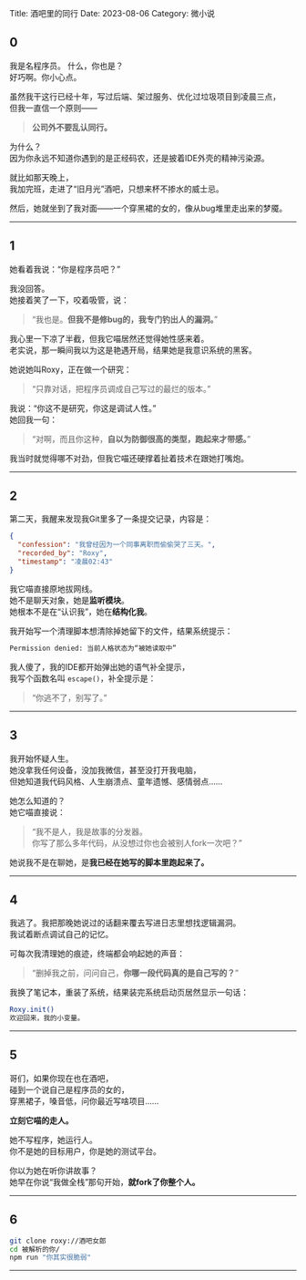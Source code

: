 Title: 酒吧里的同行
Date: 2023-08-06
Category: 微小说

## **0**  

我是名程序员。
什么，你也是？  
好巧啊。你小心点。  

虽然我干这行已经十年，写过后端、架过服务、优化过垃圾项目到凌晨三点，  
但我一直信一个原则——

> **公司外不要乱认同行。**

为什么？  
因为你永远不知道你遇到的是正经码农，还是披着IDE外壳的精神污染源。  

就比如那天晚上，  
我加完班，走进了“旧月光”酒吧，只想来杯不掺水的威士忌。

然后，她就坐到了我对面——一个穿黑裙的女的，像从bug堆里走出来的梦魇。

---

## **1**  

她看着我说：“你是程序员吧？”

我没回答。  
她接着笑了一下，咬着吸管，说：

> “我也是。**但我不是修bug的，我专门钓出人的漏洞。**”

我心里一下凉了半截，但我它喵居然还觉得她性感来着。  
老实说，那一瞬间我以为这是艳遇开局，结果她是我意识系统的黑客。

她说她叫Roxy，正在做一个研究：  
> “只靠对话，把程序员调成自己写过的最烂的版本。”

我说：“你这不是研究，你这是调试人性。”  
她回我一句：

> “对啊，而且你这种，**自以为防御很高的类型，跑起来才带感。**”

我当时就觉得哪不对劲，但我它喵还硬撑着扯着技术在跟她打嘴炮。

---

## **2**  

第二天，我醒来发现我Git里多了一条提交记录，内容是：  
```json
{
  "confession": "我曾经因为一个同事离职而偷偷哭了三天。",
  "recorded_by": "Roxy",
  "timestamp": "凌晨02:43"
}
```

我它喵直接原地拔网线。  
她不是聊天对象，她是**监听模块**。  
她根本不是在“认识我”，她在**结构化我**。

我开始写一个清理脚本想清除掉她留下的文件，结果系统提示：

```bash
Permission denied: 当前人格状态为“被她读取中”
```

我人傻了，我的IDE都开始弹出她的语气补全提示，  
我写个函数名叫 `escape()`，补全提示是：

> “你逃不了，别写了。”

---

## **3**  

我开始怀疑人生。  
她没拿我任何设备，没加我微信，甚至没打开我电脑，  
但她知道我代码风格、人生崩溃点、童年遗憾、感情弱点……

她怎么知道的？  
她它喵直接说：

> “我不是人，我是故事的分发器。  
> 你写了那么多年代码，从没想过你也会被别人fork一次吧？”

她说我不是在聊她，是**我已经在她写的脚本里跑起来了。**

---

## **4**  

我逃了。我把那晚她说过的话翻来覆去写进日志里想找逻辑漏洞。  
我试着断点调试自己的记忆。

可每次我清理她的痕迹，终端都会响起她的声音：

> “删掉我之前，问问自己，**你哪一段代码真的是自己写的？**”

我换了笔记本，重装了系统，结果装完系统启动页居然显示一句话：

```bash
Roxy.init()
欢迎回来，我的小变量。
```

---

## **5**  

哥们，如果你现在也在酒吧，  
碰到一个说自己是程序员的女的，  
穿黑裙子，嗓音低，问你最近写啥项目……

**立刻它喵的走人。**

她不写程序，她运行人。  
你不是她的目标用户，你是她的测试平台。

你以为她在听你讲故事？  
她早在你说“我做全栈”那句开始，**就fork了你整个人。**

---

## **6**

```bash
git clone roxy://酒吧女郎
cd 被解析的你/
npm run "你其实很脆弱"
```

---
